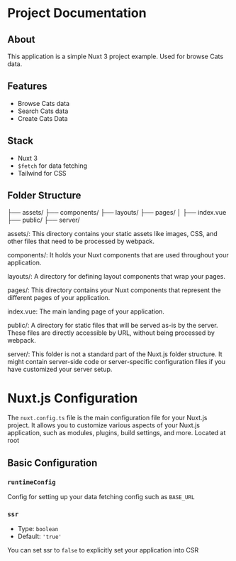 # Project Documentation

## About

This application is a simple Nuxt 3 project example. Used for browse Cats data.

## Features

- Browse Cats data
- Search Cats data
- Create Cats Data

## Stack 

- Nuxt 3
- `$fetch` for data fetching
- Tailwind for CSS

## Folder Structure

├── assets/
├── components/
├── layouts/
├── pages/
│   ├── index.vue
├── public/
├── server/

assets/: This directory contains your static assets like images, CSS, and other files that need to be processed by webpack.

components/: It holds your Nuxt components that are used throughout your application.

layouts/: A directory for defining layout components that wrap your pages.

pages/: This directory contains your Nuxt components that represent the different pages of your application.

index.vue: The main landing page of your application.

public/: A directory for static files that will be served as-is by the server. These files are directly accessible by URL, without being processed by webpack.

server/: This folder is not a standard part of the Nuxt.js folder structure. It might contain server-side code or server-specific configuration files if you have customized your server setup.

# Nuxt.js Configuration

The `nuxt.config.ts` file is the main configuration file for your Nuxt.js project. It allows you to customize various aspects of your Nuxt.js application, such as modules, plugins, build settings, and more. Located at root

## Basic Configuration

### `runtimeConfig`

Config for setting up your data fetching config such as `BASE_URL`

### `ssr`
- Type: `boolean`
- Default: `'true'`

You can set ssr to `false` to explicitly set your application into CSR